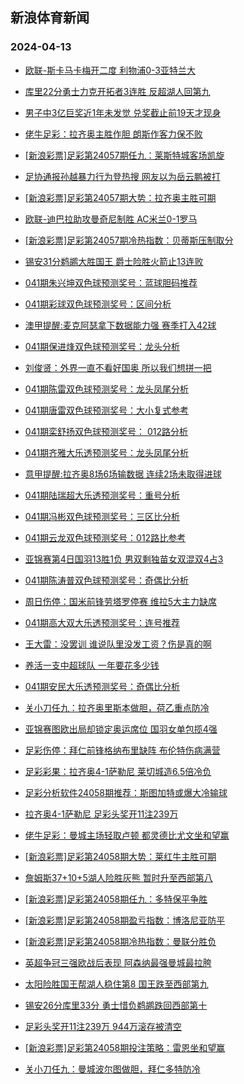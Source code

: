 ## 新浪体育新闻 
### 2024-04-13

+ [欧联-斯卡马卡梅开二度 利物浦0-3亚特兰大](https://sports.sina.com.cn/g/pl/2024-04-12/doc-inarpmza8329891.shtml)

+ [库里22分勇士力克开拓者3连胜 反超湖人回第九](https://sports.sina.com.cn/basketball/nba/2024-04-12/doc-inarpwqw8143132.shtml)

+ [男子中3亿巨奖近1年未发觉 兑奖截止前19天才现身](https://sports.sina.com.cn/l/2024-04-12/doc-inarpmza8319006.shtml)

+ [佬牛足彩：拉齐奥主胜作胆 朗斯作客力保不败](https://sports.sina.com.cn/l/2024-04-12/doc-inarqiew6989924.shtml)

+ [[新浪彩票]足彩第24057期任九：莱斯特城客场凯旋](https://sports.sina.com.cn/l/2024-04-12/doc-inarpmzh7380910.shtml)

+ [足协通报孙越暴力行为登热搜 网友以为岳云鹏被打](https://sports.sina.com.cn/china/2024-04-12/doc-inarpsie7289245.shtml)

+ [[新浪彩票]足彩第24057期大势：拉齐奥主胜可期](https://sports.sina.com.cn/l/2024-04-12/doc-inarpmzf0603986.shtml)

+ [欧联-迪巴拉助攻曼奇尼制胜 AC米兰0-1罗马](https://sports.sina.com.cn/g/seriea/2024-04-12/doc-inarpsie7260356.shtml)

+ [[新浪彩票]足彩第24057期冷热指数：贝蒂斯压制取分](https://sports.sina.com.cn/l/2024-04-12/doc-inarpmzh7381863.shtml)

+ [锡安31分鹈鹕大胜国王 爵士险胜火箭止13连败](https://sports.sina.com.cn/basketball/nba/2024-04-12/doc-inarpwqz0430997.shtml)

+ [041期朱兴坤双色球预测奖号：蓝球胆码推荐](https://sports.sina.com.cn/l/2024-04-12/doc-inarqies7953813.shtml)

+ [041期彩球双色球预测奖号：区间分析](https://sports.sina.com.cn/l/2024-04-12/doc-inarqiev0243778.shtml)

+ [澳甲提醒:麦克阿瑟拿下数据能力强 赛季打入42球](https://sports.sina.com.cn/l/2024-04-12/doc-inarpwra7189971.shtml)

+ [041期保进烽双色球预测奖号：龙头分析](https://sports.sina.com.cn/l/2024-04-12/doc-inarqiew7018446.shtml)

+ [刘俊贤：外界一直不看好国奥 所以我们想拼一把](https://sports.sina.com.cn/china/2024-04-12/doc-inarpwra7177293.shtml)

+ [041期陈雷双色球预测奖号：龙头凤尾分析](https://sports.sina.com.cn/l/2024-04-12/doc-inarqiew7019650.shtml)

+ [041期唐雷双色球预测奖号：大小复式参考](https://sports.sina.com.cn/l/2024-04-12/doc-inarqies7953594.shtml)

+ [041期栾舒扬双色球预测奖号： 012路分析](https://sports.sina.com.cn/l/2024-04-12/doc-inarqiev0243533.shtml)

+ [041期齐雅大乐透预测奖号：龙头凤尾分析](https://sports.sina.com.cn/l/2024-04-12/doc-inarqiew7022231.shtml)

+ [意甲提醒:拉齐奥8场6场输数据 连续2场未取得进球](https://sports.sina.com.cn/l/2024-04-12/doc-inarpwqv9133312.shtml)

+ [041期陆瑞超大乐透预测奖号：重号分析](https://sports.sina.com.cn/l/2024-04-12/doc-inarqies7957710.shtml)

+ [041期冯彬双色球预测奖号：三区比分析](https://sports.sina.com.cn/l/2024-04-12/doc-inarqiew7018901.shtml)

+ [041期云龙双色球预测奖号：012路比参考](https://sports.sina.com.cn/l/2024-04-12/doc-inarqies7953386.shtml)

+ [亚锦赛第4日国羽13胜1负 男双剩独苗女双混双4占3](https://sports.sina.com.cn/others/badmin/2024-04-12/doc-inarqtum8775658.shtml)

+ [041期陈涛普双色球预测奖号：奇偶比分析](https://sports.sina.com.cn/l/2024-04-12/doc-inarqiew7018755.shtml)

+ [周日伤停：国米前锋劳塔罗停赛 维拉5大主力缺席](https://sports.sina.com.cn/l/2024-04-12/doc-inarqiew7004347.shtml)

+ [041期高大双大乐透预测奖号：连号推荐](https://sports.sina.com.cn/l/2024-04-12/doc-inarqiev0246509.shtml)

+ [王大雷：没罢训 谁说队里没发工资？伤是真的啊](https://sports.sina.com.cn/china/2024-04-12/doc-inarpsic0514240.shtml)

+ [养活一支中超球队 一年要花多少钱](https://sports.sina.com.cn/china/2024-04-12/doc-inarpwqw8120147.shtml)

+ [041期安民大乐透预测奖号：奇偶比分析](https://sports.sina.com.cn/l/2024-04-12/doc-inarqiew7022066.shtml)

+ [关小刀任九：拉齐奥里斯本做胆，荷乙重点防冷](https://sports.sina.com.cn/l/2024-04-12/doc-inarqpnt0127971.shtml)

+ [亚锦赛图欧出局却锁定奥运席位 国羽女单包揽4强](https://sports.sina.com.cn/others/badmin/2024-04-12/doc-inarqpnu6916663.shtml)

+ [足彩伤停：拜仁前锋格纳布里缺阵 布伦特伤病满营](https://sports.sina.com.cn/l/2024-04-12/doc-inarqawu8050345.shtml)

+ [足彩彩果：拉齐奥4-1萨勒尼 莱切城造6.5倍冷负](https://sports.sina.com.cn/l/2024-04-13/doc-inarrvhe6263124.shtml)

+ [足彩分析软件24058期推荐：斯图加特或爆大冷输球](https://sports.sina.com.cn/l/2024-04-13/doc-inarrvha9488076.shtml)

+ [拉齐奥4-1萨勒尼 足彩头奖开11注239万](https://sports.sina.com.cn/l/2024-04-13/doc-inarrvhe6263124.shtml)

+ [佬牛足彩：曼城主场轻取卢顿 都灵德比尤文坐和望赢](https://sports.sina.com.cn/l/2024-04-13/doc-inarrzpy9374296.shtml)

+ [[新浪彩票]足彩第24058期大势：莱红牛主胜可期](https://sports.sina.com.cn/l/2024-04-13/doc-inarrzpv8068271.shtml)

+ [詹姆斯37+10+5湖人险胜灰熊 暂时升至西部第八](https://sports.sina.com.cn/basketball/nba/2024-04-13/doc-inarrzpy9384662.shtml)

+ [[新浪彩票]足彩第24058期任九：多特保平争胜](https://sports.sina.com.cn/l/2024-04-13/doc-inarrzpv8068624.shtml)

+ [[新浪彩票]足彩第24058期盈亏指数：博洛尼亚防平](https://sports.sina.com.cn/l/2024-04-13/doc-inarrzqa6150300.shtml)

+ [[新浪彩票]足彩第24058期冷热指数：曼联分胜负](https://sports.sina.com.cn/l/2024-04-13/doc-inarrzpv8072632.shtml)

+ [英超争冠三强欧战后表现 阿森纳最强曼城最拉胯](https://sports.sina.com.cn/g/pl/2024-04-13/doc-inarrzpy9374784.shtml)

+ [太阳险胜国王帮湖人稳住第8 国王跌至西部第九](https://sports.sina.com.cn/basketball/nba/2024-04-13/doc-inarsfvw9277483.shtml)

+ [锡安26分库里33分 勇士惜负鹈鹕跌回西部第十](https://sports.sina.com.cn/basketball/nba/2024-04-13/doc-inarsfvw9274106.shtml)

+ [足彩头奖开11注239万 944万滚存被清空](https://sports.sina.com.cn/l/2024-04-13/doc-inarrvhe6263124.shtml)

+ [[新浪彩票]足彩第24058期投注策略：雷恩坐和望赢](https://sports.sina.com.cn/l/2024-04-13/doc-inarrzpw7066117.shtml)

+ [关小刀任九：曼城波尔图做胆，拜仁多特防冷](https://sports.sina.com.cn/l/2024-04-13/doc-inarssmu5826022.shtml)

